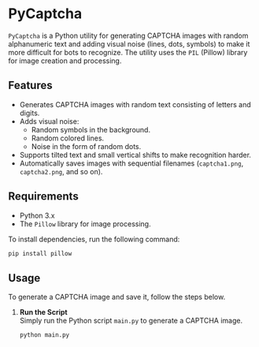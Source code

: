 # PyCaptcha

`PyCaptcha` is a Python utility for generating CAPTCHA images with random alphanumeric text and adding visual noise (lines, dots, symbols) to make it more difficult for bots to recognize. The utility uses the `PIL` (Pillow) library for image creation and processing.

## Features
- Generates CAPTCHA images with random text consisting of letters and digits.
- Adds visual noise:
  - Random symbols in the background.
  - Random colored lines.
  - Noise in the form of random dots.
- Supports tilted text and small vertical shifts to make recognition harder.
- Automatically saves images with sequential filenames (`captcha1.png`, `captcha2.png`, and so on).

## Requirements
- Python 3.x
- The `Pillow` library for image processing.

To install dependencies, run the following command:

```bash
pip install pillow
```

## Usage

To generate a CAPTCHA image and save it, follow the steps below.

1. **Run the Script**  
   Simply run the Python script `main.py` to generate a CAPTCHA image.

   ```bash
   python main.py
